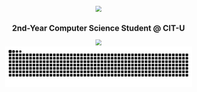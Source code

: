 <p align="center">
  <img src="https://github.com/user-attachments/assets/c28a44e1-9ba9-419c-8c91-a94672f75cd2" width="50%">
</p>

<h2 align="center"><b>2nd-Year Computer Science Student @ CIT-U</b></h2>

<p align="center">
  <img src="https://github.com/user-attachments/assets/be39ef29-28f0-4349-bf77-86125bc0e04e" width="400">

  <picture>
    <source media="(prefers-color-scheme: dark)" srcset="https://raw.githubusercontent.com/aaronjacalan/aaronjacalan/output/github-snake-dark.svg" />
    <source media="(prefers-color-scheme: light)" srcset="https://raw.githubusercontent.com/aaronjacalan/aaronjacalan/output/github-snake.svg" />
    <img alt="GitHub activity graph" src="https://raw.githubusercontent.com/aaronjacalan/aaronjacalan/output/github-snake.svg" />
  </picture>
</p>
